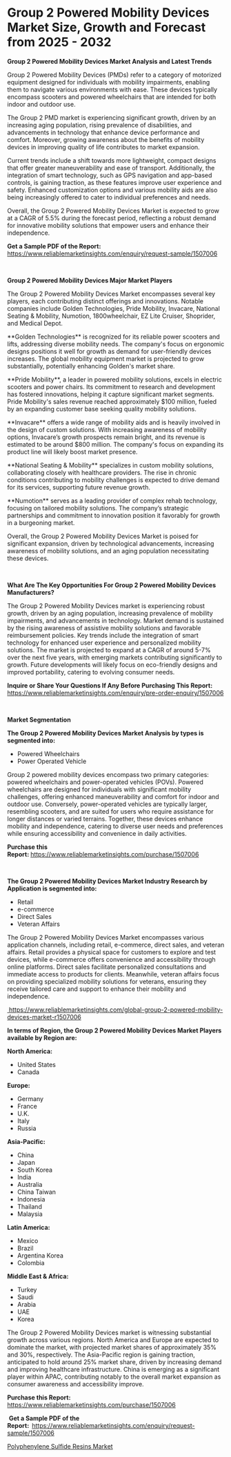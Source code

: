 <p><h1>Group 2 Powered Mobility Devices Market Size, Growth and Forecast from 2025 - 2032</h1></p><p><strong>Group 2 Powered Mobility Devices Market Analysis and Latest Trends</strong></p>
<p><p>Group 2 Powered Mobility Devices (PMDs) refer to a category of motorized equipment designed for individuals with mobility impairments, enabling them to navigate various environments with ease. These devices typically encompass scooters and powered wheelchairs that are intended for both indoor and outdoor use. </p><p>The Group 2 PMD market is experiencing significant growth, driven by an increasing aging population, rising prevalence of disabilities, and advancements in technology that enhance device performance and comfort. Moreover, growing awareness about the benefits of mobility devices in improving quality of life contributes to market expansion.</p><p>Current trends include a shift towards more lightweight, compact designs that offer greater maneuverability and ease of transport. Additionally, the integration of smart technology, such as GPS navigation and app-based controls, is gaining traction, as these features improve user experience and safety. Enhanced customization options and various mobility aids are also being increasingly offered to cater to individual preferences and needs.</p><p>Overall, the Group 2 Powered Mobility Devices Market is expected to grow at a CAGR of 5.5% during the forecast period, reflecting a robust demand for innovative mobility solutions that empower users and enhance their independence.</p></p>
<p><strong>Get a Sample PDF of the Report:&nbsp;</strong> <a href="https://www.reliablemarketinsights.com/enquiry/request-sample/1507006?utm_campaign=3295&utm_medium=2&utm_source=Github&utm_content=ia&utm_term=23032025&utm_id=group-2-powered-mobility-devices">https://www.reliablemarketinsights.com/enquiry/request-sample/1507006</a></p>
<p>&nbsp;</p>
<p><strong>Group 2 Powered Mobility Devices Major Market Players</strong></p>
<p><p>The Group 2 Powered Mobility Devices Market encompasses several key players, each contributing distinct offerings and innovations. Notable companies include Golden Technologies, Pride Mobility, Invacare, National Seating & Mobility, Numotion, 1800wheelchair, EZ Lite Cruiser, Shoprider, and Medical Depot.</p><p>**Golden Technologies** is recognized for its reliable power scooters and lifts, addressing diverse mobility needs. The company's focus on ergonomic designs positions it well for growth as demand for user-friendly devices increases. The global mobility equipment market is projected to grow substantially, potentially enhancing Golden's market share.</p><p>**Pride Mobility**, a leader in powered mobility solutions, excels in electric scooters and power chairs. Its commitment to research and development has fostered innovations, helping it capture significant market segments. Pride Mobility's sales revenue reached approximately $100 million, fueled by an expanding customer base seeking quality mobility solutions.</p><p>**Invacare** offers a wide range of mobility aids and is heavily involved in the design of custom solutions. With increasing awareness of mobility options, Invacare’s growth prospects remain bright, and its revenue is estimated to be around $800 million. The company's focus on expanding its product line will likely boost market presence.</p><p>**National Seating & Mobility** specializes in custom mobility solutions, collaborating closely with healthcare providers. The rise in chronic conditions contributing to mobility challenges is expected to drive demand for its services, supporting future revenue growth.</p><p>**Numotion** serves as a leading provider of complex rehab technology, focusing on tailored mobility solutions. The company’s strategic partnerships and commitment to innovation position it favorably for growth in a burgeoning market.</p><p>Overall, the Group 2 Powered Mobility Devices Market is poised for significant expansion, driven by technological advancements, increasing awareness of mobility solutions, and an aging population necessitating these devices.</p></p>
<p>&nbsp;</p>
<p><strong>What Are The Key Opportunities For Group 2 Powered Mobility Devices Manufacturers?</strong></p>
<p><p>The Group 2 Powered Mobility Devices market is experiencing robust growth, driven by an aging population, increasing prevalence of mobility impairments, and advancements in technology. Market demand is sustained by the rising awareness of assistive mobility solutions and favorable reimbursement policies. Key trends include the integration of smart technology for enhanced user experience and personalized mobility solutions. The market is projected to expand at a CAGR of around 5-7% over the next five years, with emerging markets contributing significantly to growth. Future developments will likely focus on eco-friendly designs and improved portability, catering to evolving consumer needs.</p></p>
<p><strong>Inquire or Share Your Questions If Any Before Purchasing This Report:</strong> <a href="https://www.reliablemarketinsights.com/enquiry/pre-order-enquiry/1507006?utm_campaign=3295&utm_medium=2&utm_source=Github&utm_content=ia&utm_term=23032025&utm_id=group-2-powered-mobility-devices">https://www.reliablemarketinsights.com/enquiry/pre-order-enquiry/1507006</a></p>
<p>&nbsp;</p>
<p><strong>Market Segmentation</strong></p>
<p><strong>The Group 2 Powered Mobility Devices Market Analysis by types is segmented into:</strong></p>
<p><ul><li>Powered Wheelchairs</li><li>Power Operated Vehicle</li></ul></p>
<p><p>Group 2 powered mobility devices encompass two primary categories: powered wheelchairs and power-operated vehicles (POVs). Powered wheelchairs are designed for individuals with significant mobility challenges, offering enhanced maneuverability and comfort for indoor and outdoor use. Conversely, power-operated vehicles are typically larger, resembling scooters, and are suited for users who require assistance for longer distances or varied terrains. Together, these devices enhance mobility and independence, catering to diverse user needs and preferences while ensuring accessibility and convenience in daily activities.</p></p>
<p><strong>Purchase this Report:&nbsp;</strong><a href="https://www.reliablemarketinsights.com/purchase/1507006?utm_campaign=3295&utm_medium=2&utm_source=Github&utm_content=ia&utm_term=23032025&utm_id=group-2-powered-mobility-devices">https://www.reliablemarketinsights.com/purchase/1507006</a></p>
<p>&nbsp;</p>
<p><strong>The Group 2 Powered Mobility Devices Market Industry Research by Application is segmented into:</strong></p>
<p><ul><li>Retail</li><li>e-commerce</li><li>Direct Sales</li><li>Veteran Affairs</li></ul></p>
<p><p>The Group 2 Powered Mobility Devices Market encompasses various application channels, including retail, e-commerce, direct sales, and veteran affairs. Retail provides a physical space for customers to explore and test devices, while e-commerce offers convenience and accessibility through online platforms. Direct sales facilitate personalized consultations and immediate access to products for clients. Meanwhile, veteran affairs focus on providing specialized mobility solutions for veterans, ensuring they receive tailored care and support to enhance their mobility and independence.</p></p>
<p><a href="https://www.reliablemarketinsights.com/global-group-2-powered-mobility-devices-market-r1507006?utm_campaign=3295&utm_medium=2&utm_source=Github&utm_content=ia&utm_term=23032025&utm_id=group-2-powered-mobility-devices">&nbsp;https://www.reliablemarketinsights.com/global-group-2-powered-mobility-devices-market-r1507006</a></p>
<p><strong>In terms of Region, the Group 2 Powered Mobility Devices Market Players available by Region are:</strong></p>
<p>
    <p> <strong> North America: </strong>
        <ul>
            <li>United States</li>
            <li>Canada</li>
        </ul>
        </p> 
    <p> <strong> Europe: </strong>
        <ul>
            <li>Germany</li>
            <li>France</li>
            <li>U.K.</li>
            <li>Italy</li>
            <li>Russia</li>
        </ul>
        </p> 
    <p> <strong> Asia-Pacific: </strong>
        <ul>
            <li>China</li>
            <li>Japan</li>
            <li>South Korea</li>
            <li>India</li>
            <li>Australia</li>
            <li>China Taiwan</li>
            <li>Indonesia</li>
            <li>Thailand</li>
            <li>Malaysia</li>
        </ul>
        </p> 
    <p> <strong> Latin America: </strong>
        <ul>
            <li>Mexico</li>
            <li>Brazil</li>
            <li>Argentina Korea</li>
            <li>Colombia</li>
        </ul>
        </p> 
    <p> <strong> Middle East & Africa: </strong>
        <ul>
            <li>Turkey</li>
            <li>Saudi</li>
            <li>Arabia</li>
            <li>UAE</li>
            <li>Korea</li>
        </ul>
    </p>
    </p>
<p><p>The Group 2 Powered Mobility Devices market is witnessing substantial growth across various regions. North America and Europe are expected to dominate the market, with projected market shares of approximately 35% and 30%, respectively. The Asia-Pacific region is gaining traction, anticipated to hold around 25% market share, driven by increasing demand and improving healthcare infrastructure. China is emerging as a significant player within APAC, contributing notably to the overall market expansion as consumer awareness and accessibility improve.</p></p>
<p><strong>Purchase this Report: </strong><a href="https://www.reliablemarketinsights.com/purchase/1507006?utm_campaign=3295&utm_medium=2&utm_source=Github&utm_content=ia&utm_term=23032025&utm_id=group-2-powered-mobility-devices">https://www.reliablemarketinsights.com/purchase/1507006</a></p>
<p>&nbsp;<strong>Get a Sample PDF of the Report:&nbsp;&nbsp;</strong><a href="https://www.reliablemarketinsights.com/enquiry/request-sample/1507006?utm_campaign=3295&utm_medium=2&utm_source=Github&utm_content=ia&utm_term=23032025&utm_id=group-2-powered-mobility-devices">https://www.reliablemarketinsights.com/enquiry/request-sample/1507006</a></p>
<p><strong></strong></p>
<p><p><a href="https://github.com/cachuhashieb/Market-Research-Report-List-1/blob/main/polyphenylene-sulfide-resins-market.md?utm_campaign=3295&utm_medium=2&utm_source=Github&utm_content=ia&utm_term=23032025&utm_id=group-2-powered-mobility-devices">Polyphenylene Sulfide Resins Market</a></p></p>
